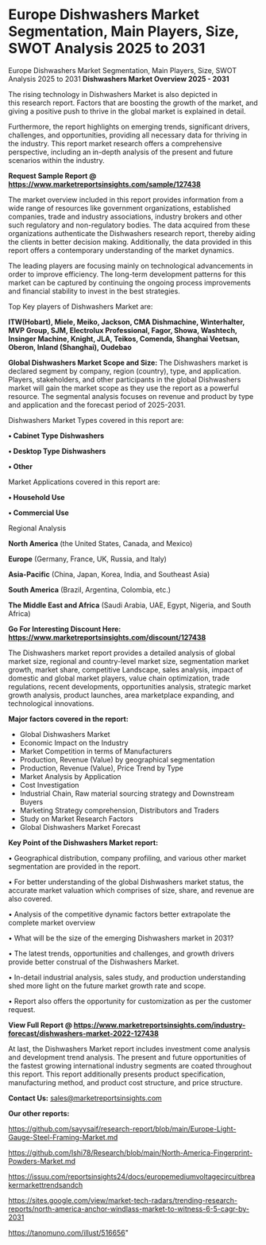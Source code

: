 # Europe Dishwashers Market Segmentation, Main Players, Size, SWOT Analysis 2025 to 2031
Europe Dishwashers Market Segmentation, Main Players, Size, SWOT Analysis 2025 to 2031
<Strong> Dishwashers Market Overview 2025 - 2031</strong>

The rising technology in Dishwashers Market is also depicted in this research report. Factors that are boosting the growth of the market, and giving a positive push to thrive in the global market is explained in detail.

Furthermore, the report highlights on emerging trends, significant drivers, challenges, and opportunities, providing all necessary data for thriving in the industry. This report market research offers a comprehensive perspective, including an in-depth analysis of the present and future scenarios within the industry.

<strong>Request Sample Report @ <a href=https://www.marketreportsinsights.com/sample/127438>https://www.marketreportsinsights.com/sample/127438</a></strong>

The market overview included in this report provides information from a wide range of resources like government organizations, established companies, trade and industry associations, industry brokers and other such regulatory and non-regulatory bodies. The data acquired from these organizations authenticate the Dishwashers research report, thereby aiding the clients in better decision making. Additionally, the data provided in this report offers a contemporary understanding of the market dynamics.

The leading players are focusing mainly on technological advancements in order to improve efficiency. The long-term development patterns for this market can be captured by continuing the ongoing process improvements and financial stability to invest in the best strategies.

Top Key players of Dishwashers Market are:

<strong>ITW(Hobart), Miele, Meiko, Jackson, CMA Dishmachine, Winterhalter, MVP Group, SJM, Electrolux Professional, Fagor, Showa, Washtech, Insinger Machine, Knight, JLA, Teikos, Comenda, Shanghai Veetsan, Oberon, Inland (Shanghai), Oudebao</strong>

<strong><b>Global Dishwashers Market Scope and Size:</b></strong>
The Dishwashers market is declared segment by company, region (country), type, and application. Players, stakeholders, and other participants in the global Dishwashers market will gain the market scope as they use the report as a powerful resource. The segmental analysis focuses on revenue and product by type and application and the forecast period of 2025-2031.

Dishwashers Market Types covered in this report are:

<strong>• Cabinet Type Dishwashers

• Desktop Type Dishwashers

• Other</strong>

Market Applications covered in this report are:

<strong>• Household Use

• Commercial Use</strong> 

Regional Analysis

<strong>North America</strong> (the United States, Canada, and Mexico)

<strong>Europe</strong> (Germany, France, UK, Russia, and Italy)

<strong>Asia-Pacific</strong> (China, Japan, Korea, India, and Southeast Asia)

<strong>South America</strong> (Brazil, Argentina, Colombia, etc.)

<strong>The Middle East and Africa</strong> (Saudi Arabia, UAE, Egypt, Nigeria, and South Africa)

<strong>Go For Interesting Discount Here: <a href=https://www.marketreportsinsights.com/discount/127438>https://www.marketreportsinsights.com/discount/127438</a></strong>

The Dishwashers market report provides a detailed analysis of global market size, regional and country-level market size, segmentation market growth, market share, competitive Landscape, sales analysis, impact of domestic and global market players, value chain optimization, trade regulations, recent developments, opportunities analysis, strategic market growth analysis, product launches, area marketplace expanding, and technological innovations.

<strong><b>Major factors covered in the report:</b></strong>
<ul>
  <li>Global Dishwashers Market </li>
  <li>Economic Impact on the Industry</li>
  <li>Market Competition in terms of Manufacturers</li>
  <li>Production, Revenue (Value) by geographical segmentation</li>
  <li>Production, Revenue (Value), Price Trend by Type</li>
  <li>Market Analysis by Application</li>
  <li>Cost Investigation</li>
  <li>Industrial Chain, Raw material sourcing strategy and Downstream Buyers</li>
  <li>Marketing Strategy comprehension, Distributors and Traders</li>
  <li>Study on Market Research Factors</li>
  <li>Global Dishwashers Market Forecast</li>
</ul>

<strong><b>Key Point of the Dishwashers Market report:</b></strong>

• Geographical distribution, company profiling, and various other market segmentation are provided in the report.

• For better understanding of the global Dishwashers market status, the accurate market valuation which comprises of size, share, and revenue are also covered.

• Analysis of the competitive dynamic factors better extrapolate the complete market overview

• What will be the size of the emerging Dishwashers market in 2031?

• The latest trends, opportunities and challenges, and growth drivers provide better construal of the Dishwashers Market.

• In-detail industrial analysis, sales study, and production understanding shed more light on the future market growth rate and scope.

• Report also offers the opportunity for customization as per the customer request.

<strong><b>View Full Report @ <a href=https://www.marketreportsinsights.com/industry-forecast/dishwashers-market-2022-127438>https://www.marketreportsinsights.com/industry-forecast/dishwashers-market-2022-127438</a></b></strong>


At last, the Dishwashers Market report includes investment come analysis and development trend analysis. The present and future opportunities of the fastest growing international industry segments are coated throughout this report. This report additionally presents product specification, manufacturing method, and product cost structure, and price structure.

<strong>Contact Us:</strong>
sales@marketreportsinsights.com

<strong>Our other reports:</strong>

<a href=https://github.com/sayysaif/research-report/blob/main/Europe-Light-Gauge-Steel-Framing-Market.md>https://github.com/sayysaif/research-report/blob/main/Europe-Light-Gauge-Steel-Framing-Market.md</a>

<a href=https://github.com/Ishi78/Research/blob/main/North-America-Fingerprint-Powders-Market.md>https://github.com/Ishi78/Research/blob/main/North-America-Fingerprint-Powders-Market.md</a>

<a href=https://issuu.com/reportsinsights24/docs/europemediumvoltagecircuitbreakermarkettrendsandch>https://issuu.com/reportsinsights24/docs/europemediumvoltagecircuitbreakermarkettrendsandch</a>

<a href=https://sites.google.com/view/market-tech-radars/trending-research-reports/north-america-anchor-windlass-market-to-witness-6-5-cagr-by-2031>https://sites.google.com/view/market-tech-radars/trending-research-reports/north-america-anchor-windlass-market-to-witness-6-5-cagr-by-2031</a>

<a href=https://tanomuno.com/illust/516656>https://tanomuno.com/illust/516656</a>"
